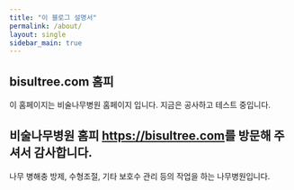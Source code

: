 ```yaml
---
title: "이 블로그 설명서"
permalink: /about/
layout: single
sidebar_main: true
---
```


## bisultree.com 홈피

이 홈페이지는 비술나무병원 홈페이지 입니다.  지금은 공사하고 테스트 중입니다.

## 비술나무병원 홈피 <https://bisultree.com>를 방문해 주셔서 감사합니다.  

나무 병해충 방제, 수형조절, 기타 보호수 관리 등의 작업을 하는 나무병원입니다.
